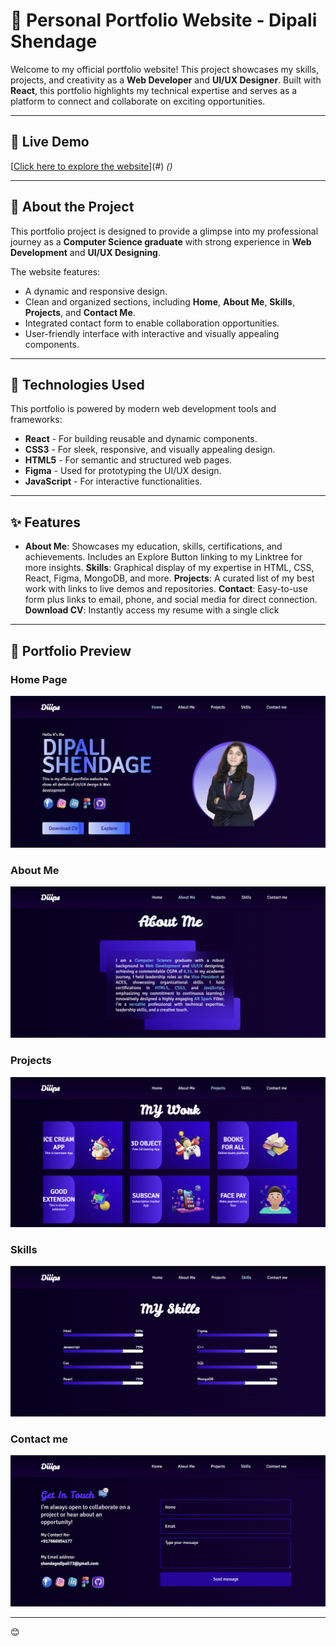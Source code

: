 # 🌟 Personal Portfolio Website - **Dipali Shendage**

Welcome to my official portfolio website! This project showcases my skills, projects, and creativity as a **Web Developer** and **UI/UX Designer**. Built with **React**, this portfolio highlights my technical expertise and serves as a platform to connect and collaborate on exciting opportunities.

---

## 🔗 Live Demo  
[[Click here to explore the website](https://diiips.vercel.app/)](#) *()*

---

## 📜 About the Project  
This portfolio project is designed to provide a glimpse into my professional journey as a **Computer Science graduate** with strong experience in **Web Development** and **UI/UX Designing**.  

The website features:  
- A dynamic and responsive design.  
- Clean and organized sections, including **Home**, **About Me**, **Skills**, **Projects**, and **Contact Me**.  
- Integrated contact form to enable collaboration opportunities.  
- User-friendly interface with interactive and visually appealing components.

---

## 🚀 Technologies Used  
This portfolio is powered by modern web development tools and frameworks:  

- **React** - For building reusable and dynamic components.  
- **CSS3** - For sleek, responsive, and visually appealing design.  
- **HTML5** - For semantic and structured web pages.  
- **Figma** - Used for prototyping the UI/UX design.  
- **JavaScript** - For interactive functionalities.  

---

## ✨ Features  
- **About Me**: Showcases my education, skills, certifications, and achievements. Includes an Explore Button linking to my Linktree for more insights.
  **Skills**: Graphical display of my expertise in HTML, CSS, React, Figma, MongoDB, and more.
  **Projects**: A curated list of my best work with links to live demos and repositories.
  **Contact**: Easy-to-use form plus links to email, phone, and social media for direct connection.
  **Download CV**: Instantly access my resume with a single click 

---

## 🚀 Portfolio Preview 

### Home Page  
![Home Page](./public/Home_pg.png)

### About Me  
![About Me](./public/About_me.png)

### Projects  
![Projects Page](./public/Projects.png)

### Skills  
![Skills Page](./public/Skills.png)

### Contact me  
![Contact Page](./public/Contact_me.png)

---
😊
